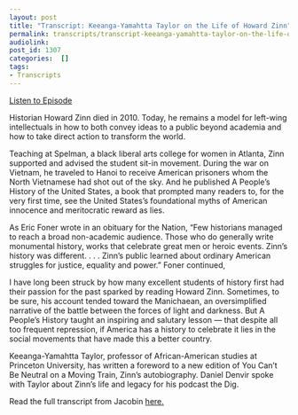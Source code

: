 ```yaml
---
layout: post
title: "Transcript: Keeanga-Yamahtta Taylor on the Life of Howard Zinn"
permalink: transcripts/transcript-keeanga-yamahtta-taylor-on-the-life-of-howard-zinn/
audiolink: 
post_id: 1307
categories:  []
tags: 
- Transcripts
---
```


[Listen to Episode](https://www.thedigradio.com/podcast/keeanga-yamahtta-taylor-on-the-life-of-howard-zinn/)

Historian Howard Zinn died in 2010. Today, he remains a model for left-wing intellectuals in how to both convey ideas to a public beyond academia and how to take direct action to transform the world.

Teaching at Spelman, a black liberal arts college for women in Atlanta, Zinn supported and advised the student sit-in movement. During the war on Vietnam, he traveled to Hanoi to receive American prisoners whom the North Vietnamese had shot out of the sky. And he published 
A People’s History of the United States, a book that prompted many readers to, for the very first time, see the United States’s foundational myths of American innocence and meritocratic reward as lies.

As Eric Foner wrote in an obituary for the Nation, “Few historians managed to reach a broad non-academic audience. Those who do generally write monumental history, works that celebrate great men or heroic events. Zinn’s history was different. . . . Zinn’s public learned about ordinary American struggles for justice, equality and power.” Foner continued,


I have long been struck by how many excellent students of history first had their passion for the past sparked by reading Howard Zinn. Sometimes, to be sure, his account tended toward the Manichaean, an oversimplified narrative of the battle between the forces of light and darkness. But 
A People’s History taught an inspiring and salutary lesson — that despite all too frequent repression, if America has a history to celebrate it lies in the social movements that have made this a better country.

Keeanga-Yamahtta Taylor, professor of African-American studies at Princeton University, has written a foreword to a new edition of 
You Can’t Be Neutral on a Moving Train, Zinn’s autobiography. Daniel Denvir spoke with Taylor about Zinn’s life and legacy for his podcast the Dig. 

Read the full transcript from Jacobin 
[here.](https://www.jacobinmag.com/2018/11/howard-zinns-life-on-the-frontlines)